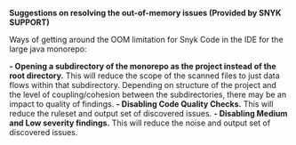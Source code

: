 **Suggestions on resolving the out-of-memory issues (Provided by SNYK SUPPORT)**

Ways of getting around the OOM limitation for Snyk Code in the IDE for the large java monorepo:

**- Opening a subdirectory of the monorepo as the project instead of the root directory.** This will reduce the scope of the scanned files to just data flows within that subdirectory. Depending on structure of the project and the level of coupling/cohesion between the subdirectories, there may be an impact to quality of findings.
**- Disabling Code Quality Checks.** This will reduce the ruleset and output set of discovered issues.
**- Disabling Medium and Low severity findings.** This will reduce the noise and output set of discovered issues.

